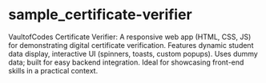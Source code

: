 # sample_certificate-verifier
VaultofCodes Certificate Verifier: A responsive web app (HTML, CSS, JS) for demonstrating digital certificate verification. Features dynamic student data display, interactive UI (spinners, toasts, custom popups). Uses dummy data; built for easy backend integration. Ideal for showcasing front-end skills in a practical context.
